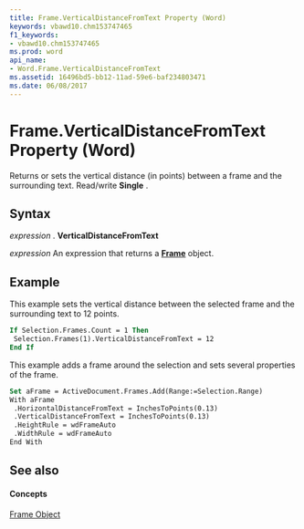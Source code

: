 ```yaml
---
title: Frame.VerticalDistanceFromText Property (Word)
keywords: vbawd10.chm153747465
f1_keywords:
- vbawd10.chm153747465
ms.prod: word
api_name:
- Word.Frame.VerticalDistanceFromText
ms.assetid: 16496bd5-bb12-11ad-59e6-baf234803471
ms.date: 06/08/2017
---
```



# Frame.VerticalDistanceFromText Property (Word)

Returns or sets the vertical distance (in points) between a frame and the surrounding text. Read/write **Single** .


## Syntax

 _expression_ . **VerticalDistanceFromText**

 _expression_ An expression that returns a **[Frame](frame-object-word.md)** object.


## Example

This example sets the vertical distance between the selected frame and the surrounding text to 12 points.


```vb
If Selection.Frames.Count = 1 Then 
 Selection.Frames(1).VerticalDistanceFromText = 12 
End If
```

This example adds a frame around the selection and sets several properties of the frame.




```vb
Set aFrame = ActiveDocument.Frames.Add(Range:=Selection.Range) 
With aFrame 
 .HorizontalDistanceFromText = InchesToPoints(0.13) 
 .VerticalDistanceFromText = InchesToPoints(0.13) 
 .HeightRule = wdFrameAuto 
 .WidthRule = wdFrameAuto 
End With
```


## See also


#### Concepts


[Frame Object](frame-object-word.md)

